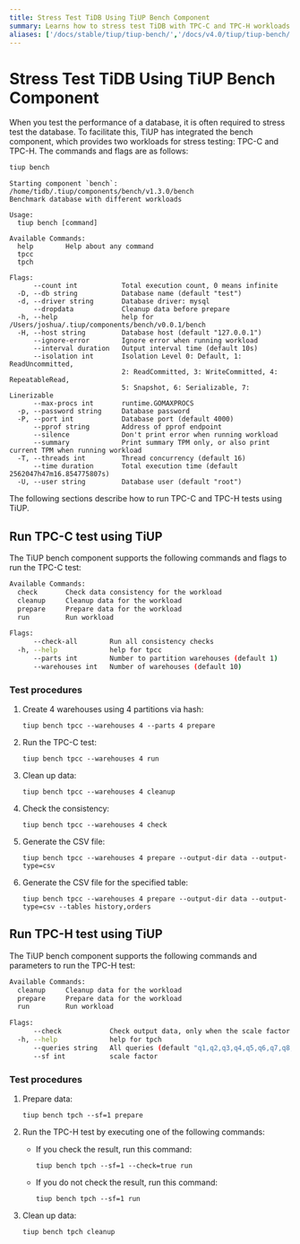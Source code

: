 ```yaml
---
title: Stress Test TiDB Using TiUP Bench Component
summary: Learns how to stress test TiDB with TPC-C and TPC-H workloads using TiUP.
aliases: ['/docs/stable/tiup/tiup-bench/','/docs/v4.0/tiup/tiup-bench/','/docs/stable/reference/tools/tiup/bench/']
---
```


# Stress Test TiDB Using TiUP Bench Component

When you test the performance of a database, it is often required to stress test the database. To facilitate this, TiUP has integrated the bench component, which provides two workloads for stress testing: TPC-C and TPC-H. The commands and flags are as follows:


```bash
tiup bench
```

```
Starting component `bench`: /home/tidb/.tiup/components/bench/v1.3.0/bench 
Benchmark database with different workloads

Usage:
  tiup bench [command]

Available Commands:
  help        Help about any command
  tpcc
  tpch

Flags:
      --count int           Total execution count, 0 means infinite
  -D, --db string           Database name (default "test")
  -d, --driver string       Database driver: mysql
      --dropdata            Cleanup data before prepare
  -h, --help                help for /Users/joshua/.tiup/components/bench/v0.0.1/bench
  -H, --host string         Database host (default "127.0.0.1")
      --ignore-error        Ignore error when running workload
      --interval duration   Output interval time (default 10s)
      --isolation int       Isolation Level 0: Default, 1: ReadUncommitted, 
                            2: ReadCommitted, 3: WriteCommitted, 4: RepeatableRead, 
                            5: Snapshot, 6: Serializable, 7: Linerizable
      --max-procs int       runtime.GOMAXPROCS
  -p, --password string     Database password
  -P, --port int            Database port (default 4000)
      --pprof string        Address of pprof endpoint
      --silence             Don't print error when running workload
      --summary             Print summary TPM only, or also print current TPM when running workload
  -T, --threads int         Thread concurrency (default 16)
      --time duration       Total execution time (default 2562047h47m16.854775807s)
  -U, --user string         Database user (default "root")
```

The following sections describe how to run TPC-C and TPC-H tests using TiUP.

## Run TPC-C test using TiUP

The TiUP bench component supports the following commands and flags to run the TPC-C test:

```bash
Available Commands:
  check       Check data consistency for the workload
  cleanup     Cleanup data for the workload
  prepare     Prepare data for the workload
  run         Run workload

Flags:
      --check-all        Run all consistency checks
  -h, --help             help for tpcc
      --parts int        Number to partition warehouses (default 1)
      --warehouses int   Number of warehouses (default 10)
```

### Test procedures

1. Create 4 warehouses using 4 partitions via hash:

    
    ```shell
    tiup bench tpcc --warehouses 4 --parts 4 prepare
    ```

2. Run the TPC-C test:

    
    ```shell
    tiup bench tpcc --warehouses 4 run
    ```

3. Clean up data:

    
    ```shell
    tiup bench tpcc --warehouses 4 cleanup
    ```

4. Check the consistency:

    
    ```shell
    tiup bench tpcc --warehouses 4 check
    ```

5. Generate the CSV file:

    
    ```shell
    tiup bench tpcc --warehouses 4 prepare --output-dir data --output-type=csv
    ```

6. Generate the CSV file for the specified table:

    
    ```shell
    tiup bench tpcc --warehouses 4 prepare --output-dir data --output-type=csv --tables history,orders
    ```

## Run TPC-H test using TiUP

The TiUP bench component supports the following commands and parameters to run the TPC-H test:

```bash
Available Commands:
  cleanup     Cleanup data for the workload
  prepare     Prepare data for the workload
  run         Run workload

Flags:
      --check            Check output data, only when the scale factor equals 1
  -h, --help             help for tpch
      --queries string   All queries (default "q1,q2,q3,q4,q5,q6,q7,q8,q9,q10,q11,q12,q13,q14,q15,q16,q17,q18,q19,q20,q21,q22")
      --sf int           scale factor
```

### Test procedures

1. Prepare data:

    
    ```shell
    tiup bench tpch --sf=1 prepare
    ```

2. Run the TPC-H test by executing one of the following commands:

    - If you check the result, run this command:

        
        ```shell
        tiup bench tpch --sf=1 --check=true run
        ```
    
    - If you do not check the result, run this command:

        
        ```shell
        tiup bench tpch --sf=1 run
        ```
    
3. Clean up data:

    
    ```shell
    tiup bench tpch cleanup
    ```
